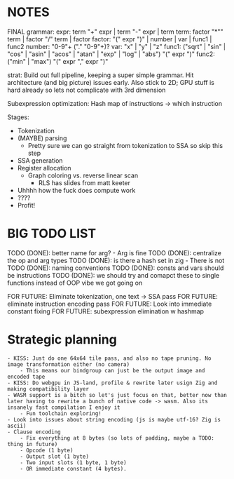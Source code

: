 # NOTES
FINAL grammar:
expr: term "+" expr | term "-" expr | term
term: factor "*"" term | factor "/" term | factor
factor: "(" expr ")" | number | var | func1 | func2
number: "0-9"+ ("." "0-9"+)?
var: "x" | "y" | "z"
func1: ("sqrt" | "sin" | "cos" | "asin" | "acos" | "atan" | "exp" | "log" | "abs") "(" expr ")"
func2: ("min" | "max") "(" expr "," expr ")"

strat: Build out full pipeline, keeping a super simple grammar. Hit architecture (and big picture) 
issues early. Also stick to 2D; GPU stuff is hard already so lets not complicate with 3rd dimension

Subexpression optimization: Hash map of instructions -> which instruction

Stages:
- Tokenization
- (MAYBE) parsing
    - Pretty sure we can go straight from tokenization to SSA so skip this step
- SSA generation
- Register allocation
    - Graph coloring vs. reverse linear scan
        - RLS has slides from matt keeter
- Uhhhh how the fuck does compute work
- ????
- Profit!

# BIG TODO LIST

TODO (DONE): better name for arg?
    - Arg is fine
TODO (DONE): centralize the op and arg types
TODO (DONE): is there a hash set in zig
    - There is not
TODO (DONE): naming conventions
TODO (DONE): consts and vars should be instructions
TODO (DONE): we should try and comapct these to single functions instead of OOP vibe we got going on

FOR FUTURE: Eliminate tokenization, one text -> SSA pass
FOR FUTURE: eliminate instruction encoding pass
FOR FUTURE: Look into immediate constant fixing 
FOR FUTURE: subexpression elimination w hashmap

# Strategic planning
    - KISS: Just do one 64x64 tile pass, and also no tape pruning. No image transformation either (no camera) 
        - This means our bindgroup can just be the output image and encoded tape
    - KISS: Do webgpu in JS-land, profile & rewrite later usign Zig and making compatibility layer
    - WASM support is a bitch so let's just focus on that, better now than later having to rewrite a bunch of native code -> wasm. Also its insanely fast compilation I enjoy it
        - Fun toolchain exploring!
    - Look into issues about string encoding (js is maybe utf-16? Zig is ascii)
    - Clause encoding
        - Fix everything at 8 bytes (so lots of padding, maybe a TODO: thing in future)
        - Opcode (1 byte)
        - Output slot (1 byte)
        - Two input slots (1 byte, 1 byte)
        - OR immediate constant (4 bytes).

